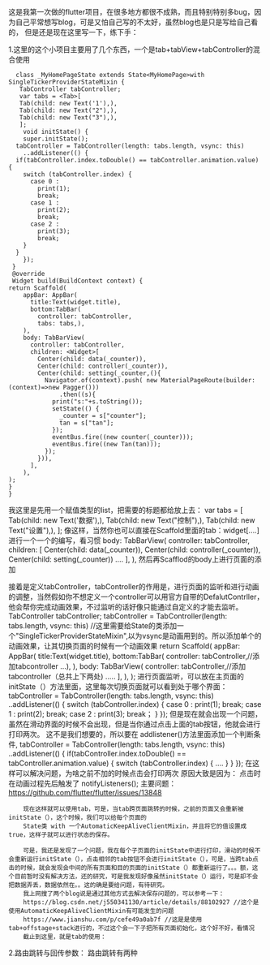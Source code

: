 这是我第一次做的flutter项目，在很多地方都很不成熟，而且特别特别多bug，因为自己平常想写blog，可是又怕自己写的不太好，虽然blog也是只是写给自己看的，
但是还是现在这里写一下，练下手：

1.这里的这个小项目主要用了几个东西，一个是tab+tabView+tabController的混合使用



      
      class _MyHomePageState extends State<MyHomePage>with SingleTickerProviderStateMixin {
       TabController tabController;
       var tabs = <Tab>[
       Tab(child: new Text('1'),),
       Tab(child: new Text("2"),),
       Tab(child: new Text("3"),),
       ];
        void initState() {
        super.initState();
      tabController = TabController(length: tabs.length, vsync: this)
        ..addListener(() {
      if(tabController.index.toDouble() == tabController.animation.value) {
        switch (tabController.index) {
          case 0 :
            print(1);
            break;
          case 1 :
            print(2);
            break;
          case 2 :
            print(3);
            break;
        }
      }
        });
     }
     @override
     Widget build(BuildContext context) {
    return Scaffold(
        appBar: AppBar(
          title:Text(widget.title),
          bottom:TabBar(
            controller: tabController,
            tabs: tabs,),
        ),
        body: TabBarView(
          controller: tabController,
          children: <Widget>[
            Center(child: data(_counter)),
            Center(child: controller(_counter)),
            Center(child: setting(_counter,(){
              Navigator.of(context).push( new MaterialPageRoute(builder: (context)=>new Pagger()))
                  .then((s){
                print("s:"+s.toString());
                setState(() {
                  _counter = s["counter"];
                  tan = s["tan"];
                });
                eventBus.fire((new counter(_counter)));
                eventBus.fire((new Tan(tan)));
              });
            })),
          ], 
        ),
    );
    }
    }

  我这里是先用一个赋值<Tab>类型的list，把需要的标题都给放上去：
  var tabs = <Tab>[
    Tab(child: new Text('数据'),),
    Tab(child: new Text("控制"),),
    Tab(child: new Text("设置"),),
  ];
  像这样，当然你也可以直接在Scaffold里面的tab：widget[....]进行一个一个的编写，看习惯
   body: TabBarView(
          controller: tabController,
          children: <Widget>[
            Center(child: data(_counter)),
            Center(child: controller(_counter)),
            Center(child: setting(_counter))
            ....
          ], 
        ),
  然后再Scafflod的body上进行页面的添加
  
  接着是定义tabController，tabController的作用是，进行页面的监听和进行动画的调整，当然假如你不想定义一个controller可以用官方自带的DefalutContrller，他会帮你完成动画效果，不过监听的话好像只能通过自定义的才能去监听。  
  TabController tabController;
  tabController = TabController(length: tabs.length, vsync: this)
  //这里需要给State的类添加一个"SingleTickerProviderStateMixin",以为vsync是动画用到的。所以添加单个的动画效果，让其切换页面的时候有一个动画效果
  return Scaffold(
        appBar: AppBar(
          title:Text(widget.title),
          bottom:TabBar(
            controller: tabController,//添加tabcontroller
            ...),
        ),
        body: TabBarView(
          controller: tabController,//添加tabcontroller（总共上下两处)
          .....
          ], 
        ),
    );
    进行页面监听，可以放在主页面的initState（）方法里面，这里每次切换页面就可以看到处于哪个界面：
     tabController = TabController(length: tabs.length, vsync: this)
        ..addListener(() {
        switch (tabController.index) {
          case 0 :
            print(1);
            break;
          case 1 :
            print(2);
            break;
          case 2 :
            print(3);
            break；
      }
        });
        但是现在就会出现一个问题，虽然在滑动界面的时候不会出现，但是当你通过点击上面的tab按钮，他就会进行打印两次。
        这不是我们想要的，所以要在 addlistener()方法里面添加一个判断条件,
         tabController = TabController(length: tabs.length, vsync: this)
        ..addListener(() {
      if(tabController.index.toDouble() == tabController.animation.value) {
        switch (tabController.index) {
         ....
        }
      }
        });
        在这样可以解决问题，为啥之前不加的时候点击会打印两次
        原因大致是因为： 点击时 在动画过程先后触发了 notifyListeners();
        主要问题：https://github.com/flutter/flutter/issues/13848
        
        现在这样就可以使用tab，可是，当tab跨页面跳转的时候，之前的页面又会重新被initState（），这个时候，我们可以给每个页面的
        State类 with 一个AutomaticKeepAliveClientMixin，并且将它的值设置成true，这样子就可以进行状态的保存。
        
        可是，我还是发现了一个问题，我在每个子页面的initState中进行打印，滑动的时候不会重新运行initState（），点击相邻的tab按钮不会进行initState（），可是，当跨tab点击的时候，就会发现会中间的所有页面和目的页面的initState（）都重新运行了。。。额，这个目前暂时没有解决方法，还的研究，可是我发现好像虽然initState（）运行，可是却不会把数据弄丢，数据依然在。。这的确是要给问题，有待研究。
        我上网搜了两个blog说是通过其他方式去解决保存问题的，可以参考一下：
        https://blog.csdn.net/j550341130/article/details/88102927 //这个是使用AutomaticKeepAliveClientMixin有可能发生的问题
        https://www.jianshu.com/p/cefe49a0ab7f //这是是使用tab+offstage+stack进行的，不过这个会一下子把所有页面初始化，这个好不好，看情况
        截止到这里，就是tab的使用：
        
2.路由跳转与回传参数：
  路由跳转有两种

